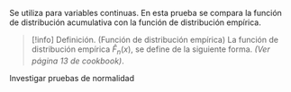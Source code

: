 
Se utiliza para variables continuas. En esta prueba se compara la función de distribución acumulativa con la función de distribución empírica.

>[!info] Definición. (Función de distribución empírica)
>La función de distribución empírica $\hat{F}_{n}(x)$, se define de la siguiente forma. *(Ver página 13 de cookbook)*.



Investigar pruebas de normalidad
